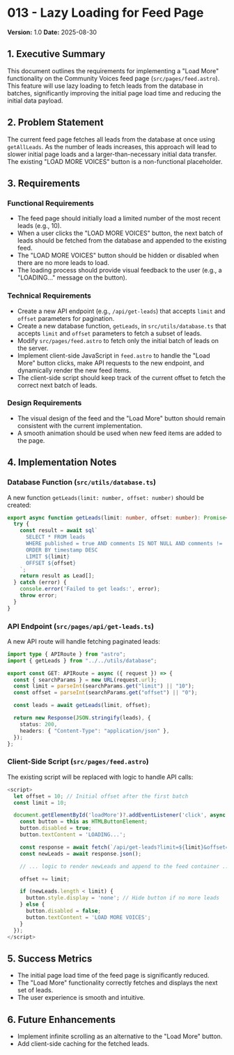 # 013 - Lazy Loading for Feed Page

**Version:** 1.0
**Date:** 2025-08-30

## 1. Executive Summary

This document outlines the requirements for implementing a "Load More" functionality on the Community Voices feed page (`src/pages/feed.astro`). This feature will use lazy loading to fetch leads from the database in batches, significantly improving the initial page load time and reducing the initial data payload.

## 2. Problem Statement

The current feed page fetches all leads from the database at once using `getAllLeads`. As the number of leads increases, this approach will lead to slower initial page loads and a larger-than-necessary initial data transfer. The existing "LOAD MORE VOICES" button is a non-functional placeholder.

## 3. Requirements

### Functional Requirements

- The feed page should initially load a limited number of the most recent leads (e.g., 10).
- When a user clicks the "LOAD MORE VOICES" button, the next batch of leads should be fetched from the database and appended to the existing feed.
- The "LOAD MORE VOICES" button should be hidden or disabled when there are no more leads to load.
- The loading process should provide visual feedback to the user (e.g., a "LOADING..." message on the button).

### Technical Requirements

- Create a new API endpoint (e.g., `/api/get-leads`) that accepts `limit` and `offset` parameters for pagination.
- Create a new database function, `getLeads`, in `src/utils/database.ts` that accepts `limit` and `offset` parameters to fetch a subset of leads.
- Modify `src/pages/feed.astro` to fetch only the initial batch of leads on the server.
- Implement client-side JavaScript in `feed.astro` to handle the "Load More" button clicks, make API requests to the new endpoint, and dynamically render the new feed items.
- The client-side script should keep track of the current offset to fetch the correct next batch of leads.

### Design Requirements

- The visual design of the feed and the "Load More" button should remain consistent with the current implementation.
- A smooth animation should be used when new feed items are added to the page.

## 4. Implementation Notes

### Database Function (`src/utils/database.ts`)

A new function `getLeads(limit: number, offset: number)` should be created:
```typescript
export async function getLeads(limit: number, offset: number): Promise<Lead[]> {
  try {
    const result = await sql`
      SELECT * FROM leads 
      WHERE published = true AND comments IS NOT NULL AND comments != ''
      ORDER BY timestamp DESC
      LIMIT ${limit}
      OFFSET ${offset}
    `;
    return result as Lead[];
  } catch (error) {
    console.error('Failed to get leads:', error);
    throw error;
  }
}
```

### API Endpoint (`src/pages/api/get-leads.ts`)

A new API route will handle fetching paginated leads:
```typescript
import type { APIRoute } from "astro";
import { getLeads } from "../../utils/database";

export const GET: APIRoute = async ({ request }) => {
  const { searchParams } = new URL(request.url);
  const limit = parseInt(searchParams.get("limit") || "10");
  const offset = parseInt(searchParams.get("offset") || "0");

  const leads = await getLeads(limit, offset);

  return new Response(JSON.stringify(leads), {
    status: 200,
    headers: { "Content-Type": "application/json" },
  });
};
```

### Client-Side Script (`src/pages/feed.astro`)

The existing script will be replaced with logic to handle API calls:
```javascript
<script>
  let offset = 10; // Initial offset after the first batch
  const limit = 10;

  document.getElementById('loadMore')?.addEventListener('click', async function() {
    const button = this as HTMLButtonElement;
    button.disabled = true;
    button.textContent = 'LOADING...';

    const response = await fetch(`/api/get-leads?limit=${limit}&offset=${offset}`);
    const newLeads = await response.json();

    // ... logic to render newLeads and append to the feed container ...

    offset += limit;

    if (newLeads.length < limit) {
      button.style.display = 'none'; // Hide button if no more leads
    } else {
      button.disabled = false;
      button.textContent = 'LOAD MORE VOICES';
    }
  });
</script>
```

## 5. Success Metrics

- The initial page load time of the feed page is significantly reduced.
- The "Load More" functionality correctly fetches and displays the next set of leads.
- The user experience is smooth and intuitive.

## 6. Future Enhancements

- Implement infinite scrolling as an alternative to the "Load More" button.
- Add client-side caching for the fetched leads.
